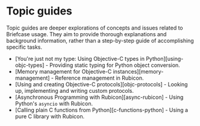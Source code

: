 # Topic guides

Topic guides are deeper explorations of concepts and issues related to Briefcase usage. They aim to provide thorough explanations and background information, rather than a step-by-step guide of accomplishing specific tasks.

* [You're just not my type: Using Objective-C types in Python][using-objc-types] - Providing static typing for Python object conversion.
* [Memory management for Objective-C instances][memory-management] - Reference management in Rubicon.
* [Using and creating Objective-C protocols][objc-protocols] - Looking up, implementing and writing custom protocols.
* [Asynchronous Programming with Rubicon][async-rubicon] - Using Python's `asyncio` with Rubicon.
* [Calling plain C functions from Python][c-functions-python] - Using a pure C library with Rubicon.
